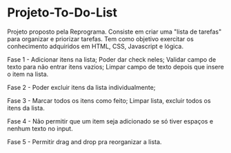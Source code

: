 # Projeto-To-Do-List

  Projeto proposto pela Reprograma. Consiste em criar uma "lista de tarefas" para organizar e priorizar tarefas. Tem como objetivo exercitar os conhecimento adquiridos em HTML, CSS, Javascript e lógica.
  
Fase 1 -
  Adicionar itens na lista;
  Poder dar check neles;
  Validar campo de texto para não entrar itens vazios;
  Limpar campo de texto depois que insere o item na lista.
  
Fase 2 -
  Poder excluir itens da lista individualmente;
  
Fase 3 -
  Marcar todos os itens como feito;
  Limpar lista, excluir todos os itens da lista.
  
Fase 4 -
  Não permitir que um item seja adicionado se só tiver espaços e nenhum texto no input.
  
Fase 5 -
  Permitir drag and drop pra reorganizar a lista.
